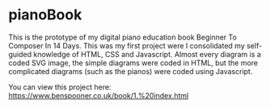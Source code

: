 # pianoBook

This is the prototype of my digital piano education book Beginner To Composer In 14 Days.
This was my first project were I consolidated my self-guided knowledge of HTML, CSS and Javascript. Almost every diagram is a coded SVG image, 
the simple diagrams were coded in HTML, but the more complicated diagrams (such as the pianos) were coded using Javascript.

You can view this project here:
https://www.benspooner.co.uk/book/1.%20index.html
